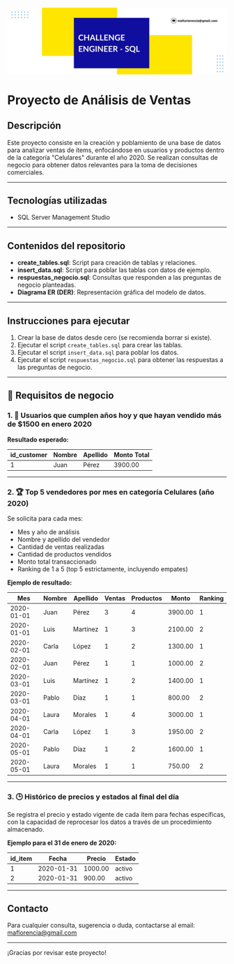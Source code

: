 ![ruta_o_url_de_la_imagen](https://github.com/Floryofre/Challenge-Engineer---SQL/blob/main/Banner%20de%20LinkedIn%20Lugar%20de%20Trabajo%20Ordenado%20(2).jpg)
# Proyecto de Análisis de Ventas

## Descripción

Este proyecto consiste en la creación y poblamiento de una base de datos para analizar ventas de ítems, enfocándose en usuarios y productos dentro de la categoría "Celulares" durante el año 2020. Se realizan consultas de negocio para obtener datos relevantes para la toma de decisiones comerciales.

---

## Tecnologías utilizadas

- SQL Server Management Studio 

---

## Contenidos del repositorio

- **create_tables.sql**: Script para creación de tablas y relaciones.
- **insert_data.sql**: Script para poblar las tablas con datos de ejemplo.
- **respuestas_negocio.sql**: Consultas que responden a las preguntas de negocio planteadas.
- **Diagrama ER (DER)**: Representación gráfica del modelo de datos.

---

## Instrucciones para ejecutar

1. Crear la base de datos desde cero (se recomienda borrar si existe).
2. Ejecutar el script `create_tables.sql` para crear las tablas.
3. Ejecutar el script `insert_data.sql` para poblar los datos.
4. Ejecutar el script `respuestas_negocio.sql` para obtener las respuestas a las preguntas de negocio.

---

## 📌 Requisitos de negocio

### 1. 🎂 Usuarios que cumplen años hoy y que hayan vendido más de $1500 en enero 2020

**Resultado esperado:**

| id_customer | Nombre | Apellido | Monto Total |
|-------------|--------|----------|-------------|
| 1           | Juan   | Pérez    | 3900.00     |

---

### 2. 🏆 Top 5 vendedores por mes en categoría Celulares (año 2020)

Se solicita para cada mes:

- Mes y año de análisis
- Nombre y apellido del vendedor
- Cantidad de ventas realizadas
- Cantidad de productos vendidos
- Monto total transaccionado
- Ranking de 1 a 5 (top 5 estrictamente, incluyendo empates)

**Ejemplo de resultado:**

| Mes         | Nombre  | Apellido    | Ventas | Productos | Monto   | Ranking |
|-------------|---------|-------------|--------|-----------|---------|---------|
| 2020-01-01  | Juan    | Pérez       | 3      | 4         | 3900.00 | 1       |
| 2020-01-01  | Luis    | Martínez    | 1      | 3         | 2100.00 | 2       |
| 2020-02-01  | Carla   | López       | 1      | 2         | 1300.00 | 1       |
| 2020-02-01  | Juan    | Pérez       | 1      | 1         | 1000.00 | 2       |
| 2020-03-01  | Luis    | Martínez    | 1      | 2         | 1400.00 | 1       |
| 2020-03-01  | Pablo   | Díaz        | 1      | 1         | 800.00  | 2       |
| 2020-04-01  | Laura   | Morales     | 1      | 4         | 3000.00 | 1       |
| 2020-04-01  | Carla   | López       | 1      | 3         | 1950.00 | 2       |
| 2020-05-01  | Pablo   | Díaz        | 1      | 2         | 1600.00 | 1       |
| 2020-05-01  | Laura   | Morales     | 1      | 1         | 750.00  | 2       |

---

### 3. 🕒 Histórico de precios y estados al final del día

Se registra el precio y estado vigente de cada ítem para fechas específicas, con la capacidad de reprocesar los datos a través de un procedimiento almacenado.

**Ejemplo para el 31 de enero de 2020:**

| id_item | Fecha      | Precio  | Estado |
|---------|------------|---------|--------|
| 1       | 2020-01-31 | 1000.00 | activo |
| 2       | 2020-01-31 | 900.00  | activo |

---

## Contacto

Para cualquier consulta, sugerencia o duda, contactarse al email: maflorencia@gmail.com

---

¡Gracias por revisar este proyecto!

